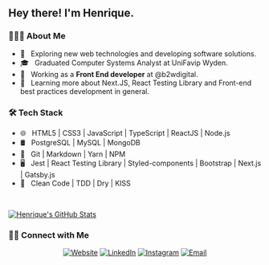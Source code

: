<h2> Hey there! I'm Henrique.</h2>

<h3> 👨🏻‍💻 About Me </h3>

- 🤔 &nbsp; Exploring new web technologies and developing software solutions.
- 🎓 &nbsp; Graduated Computer Systems Analyst at UniFavip Wyden.
- 💼 &nbsp; Working as a **Front End developer** at @b2wdigital.
- 🌱 &nbsp; Learning more about Next.JS, React Testing Library and Front-end best practices development in general.

<h3>🛠 Tech Stack</h3>

- 🌐 &nbsp; HTML5 | CSS3 | JavaScript | TypeScript | ReactJS | Node.js
- 🛢 &nbsp; PostgreSQL | MySQL | MongoDB
- 🔧 &nbsp; Git | Markdown | Yarn | NPM
- 🖥 &nbsp; Jest | React Testing Library | Styled-components | Bootstrap | Next.js | Gatsby.js
- :closed_book: &nbsp; Clean Code | TDD | Dry | KISS

<br/>

[![Henrique's GitHub Stats](https://github-readme-stats.vercel.app/api?username=henriquepb22&show_icons=true)](https://github.com/henriquepb22)

<h3> 🤝🏻 Connect with Me </h3>

<p align="center">
<a href="https://henriquepb.me/"><img alt="Website" src="https://img.shields.io/badge/Website-henriquepb.me-blue?style=flat-square&logo=google-chrome"></a>
<a href="https://www.linkedin.com/in/henrique-pereira-a89b3212b/"><img alt="LinkedIn" src="https://img.shields.io/badge/LinkedIn-henrique&#8209;pereira&#8209;a89b3212b-blue?style=flat-square&logo=linkedin"></a>
<a href="https://www.instagram.com/henrique.pbarros/"><img alt="Instagram" src="https://img.shields.io/badge/Instagram-henrique.pbarros-blue?style=flat-square&logo=instagram"></a>
<a href="mailto:henriquepbdev@gmail.com"><img alt="Email" src="https://img.shields.io/badge/Email-henriquepbdev@gmail.com-blue?style=flat-square&logo=gmail"></a>
</p>
